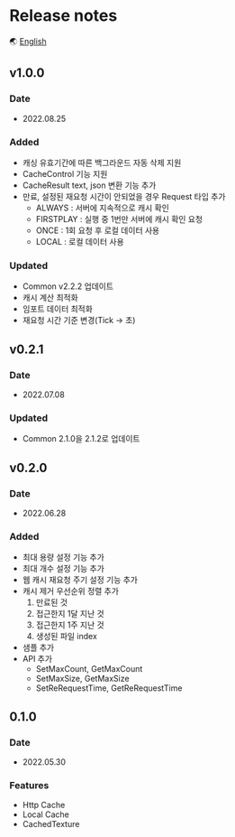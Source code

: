 # Release notes

🌏 [English](ReleaseNotes.en.md)

## v1.0.0

### Date

* 2022.08.25

### Added
* 캐싱 유효기간에 따른 백그라운드 자동 삭제 지원
* CacheControl 기능 지원
* CacheResult text, json 변환 기능 추가
* 만료, 설정된 재요청 시간이 안되었을 경우 Request 타입 추가
    * ALWAYS : 서버에 지속적으로 캐시 확인
    * FIRSTPLAY : 실행 중 1번만 서버에 캐시 확인 요청
    * ONCE : 1회 요청 후 로컬 데이터 사용
    * LOCAL : 로컬 데이터 사용

### Updated
* Common v2.2.2 업데이트
* 캐시 계산 최적화
* 임포트 데이터 최적화
* 재요청 시간 기준 변경(Tick -> 초)

## v0.2.1

### Date

* 2022.07.08

### Updated
* Common 2.1.0을 2.1.2로 업데이트

## v0.2.0

### Date

* 2022.06.28

### Added
* 최대 용량 설정 기능 추가
* 최대 개수 설정 기능 추가
* 웹 캐시 재요청 주기 설정 기능 추가
* 캐시 제거 우선순위 정렬 추가
    1. 만료된 것
    2. 접근한지 1달 지난 것
    3. 접근한지 1주 지난 것
    4. 생성된 파일 index
* 샘플 추가
* API 추가
    * SetMaxCount, GetMaxCount
    * SetMaxSize, GetMaxSize
    * SetReRequestTime, GetReRequestTime

## 0.1.0

### Date

* 2022.05.30

### Features

* Http Cache
* Local Cache
* CachedTexture